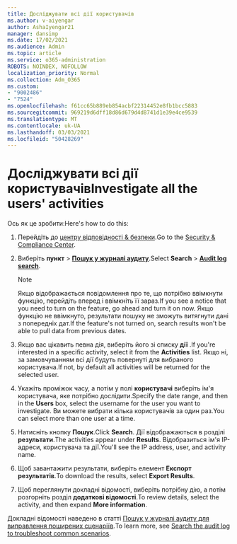 ```yaml
---
title: Досліджувати всі дії користувачів
ms.author: v-aiyengar
author: AshaIyengar21
manager: dansimp
ms.date: 17/02/2021
ms.audience: Admin
ms.topic: article
ms.service: o365-administration
ROBOTS: NOINDEX, NOFOLLOW
localization_priority: Normal
ms.collection: Adm_O365
ms.custom:
- "9002486"
- "7524"
ms.openlocfilehash: f61cc65b889eb854acbf22314452e8fb1bcc5883
ms.sourcegitcommit: 969219d6dff18d86d679d4d8741d1e39e4ce9539
ms.translationtype: MT
ms.contentlocale: uk-UA
ms.lasthandoff: 03/03/2021
ms.locfileid: "50428269"
---
```

# <a name="investigate-all-the-users-activities"></a><span data-ttu-id="6567d-102">Досліджувати всі дії користувачів</span><span class="sxs-lookup"><span data-stu-id="6567d-102">Investigate all the users' activities</span></span>

<span data-ttu-id="6567d-103">Ось як це зробити:</span><span class="sxs-lookup"><span data-stu-id="6567d-103">Here's how to do this:</span></span>

1. <span data-ttu-id="6567d-104">Перейдіть до [центру відповідності & безпеки](https://go.microsoft.com/fwlink/p/?linkid=2077143).</span><span class="sxs-lookup"><span data-stu-id="6567d-104">Go to the [Security & Compliance Center](https://go.microsoft.com/fwlink/p/?linkid=2077143).</span></span>
1. <span data-ttu-id="6567d-105">Виберіть **пункт**  >  **[Пошук у журналі аудиту](https://go.microsoft.com/fwlink/?linkid=2103759)**.</span><span class="sxs-lookup"><span data-stu-id="6567d-105">Select **Search** > **[Audit log search](https://go.microsoft.com/fwlink/?linkid=2103759)**.</span></span>
    > [!NOTE]
    > <span data-ttu-id="6567d-106">Якщо відображається повідомлення про те, що потрібно ввімкнути функцію, перейдіть вперед і ввімкніть її зараз.</span><span class="sxs-lookup"><span data-stu-id="6567d-106">If you see a notice that you need to turn on the feature, go ahead and turn it on now.</span></span> <span data-ttu-id="6567d-107">Якщо функцію не ввімкнуто, результати пошуку не зможуть витягнути дані з попередніх дат.</span><span class="sxs-lookup"><span data-stu-id="6567d-107">If the feature's not turned on, search results won't be able to pull data from previous dates.</span></span>

1. <span data-ttu-id="6567d-108">Якщо вас цікавить певна дія, виберіть його зі списку **дії** .</span><span class="sxs-lookup"><span data-stu-id="6567d-108">If you're interested in a specific activity, select it from the **Activities** list.</span></span> <span data-ttu-id="6567d-109">Якщо ні, за замовчуванням всі дії будуть повернуті для вибраного користувача.</span><span class="sxs-lookup"><span data-stu-id="6567d-109">If not, by default all activities will be returned for the selected user.</span></span>
1. <span data-ttu-id="6567d-110">Укажіть проміжок часу, а потім у полі **користувачі** виберіть ім'я користувача, яке потрібно дослідити.</span><span class="sxs-lookup"><span data-stu-id="6567d-110">Specify the date range, and then in the **Users** box, select the username for the user you want to investigate.</span></span> <span data-ttu-id="6567d-111">Ви можете вибрати кілька користувачів за один раз.</span><span class="sxs-lookup"><span data-stu-id="6567d-111">You can select more than one user at a time.</span></span>
1. <span data-ttu-id="6567d-112">Натисніть кнопку **Пошук**.</span><span class="sxs-lookup"><span data-stu-id="6567d-112">Click **Search**.</span></span> <span data-ttu-id="6567d-113">Дії відображаються в розділі **результати**.</span><span class="sxs-lookup"><span data-stu-id="6567d-113">The activities appear under **Results**.</span></span> <span data-ttu-id="6567d-114">Відобразиться ім'я IP-адреси, користувача та дії.</span><span class="sxs-lookup"><span data-stu-id="6567d-114">You'll see the IP address, user, and activity name.</span></span>
1. <span data-ttu-id="6567d-115">Щоб завантажити результати, виберіть елемент **Експорт результатів**.</span><span class="sxs-lookup"><span data-stu-id="6567d-115">To download the results, select **Export Results**.</span></span>
1. <span data-ttu-id="6567d-116">Щоб переглянути докладні відомості, виберіть потрібну дію, а потім розгорніть розділ **додаткові відомості**.</span><span class="sxs-lookup"><span data-stu-id="6567d-116">To review details, select the activity, and then expand **More information**.</span></span>

<span data-ttu-id="6567d-117">Докладні відомості наведено в статті [Пошук у журналі аудиту для виправлення поширених сценаріїв](https://go.microsoft.com/fwlink/?linkid=2103944).</span><span class="sxs-lookup"><span data-stu-id="6567d-117">To learn more, see [Search the audit log to troubleshoot common scenarios](https://go.microsoft.com/fwlink/?linkid=2103944).</span></span>